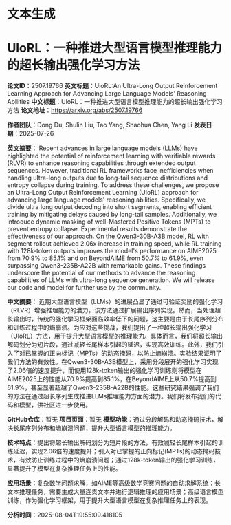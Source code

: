 # 文本生成

# UloRL：一种推进大型语言模型推理能力的超长输出强化学习方法

**论文ID**：2507.19766
**英文标题**：UloRL:An Ultra-Long Output Reinforcement Learning Approach for Advancing   Large Language Models' Reasoning Abilities
**中文标题**：UloRL：一种推进大型语言模型推理能力的超长输出强化学习方法
**论文地址**：https://arxiv.org/abs/2507.19766

**作者团队**：Dong Du, Shulin Liu, Tao Yang, Shaohua Chen, Yang Li
**发表日期**：2025-07-26

**英文摘要**：
Recent advances in large language models (LLMs) have highlighted the
potential of reinforcement learning with verifiable rewards (RLVR) to enhance
reasoning capabilities through extended output sequences. However, traditional
RL frameworks face inefficiencies when handling ultra-long outputs due to
long-tail sequence distributions and entropy collapse during training. To
address these challenges, we propose an Ultra-Long Output Reinforcement
Learning (UloRL) approach for advancing large language models' reasoning
abilities. Specifically, we divide ultra long output decoding into short
segments, enabling efficient training by mitigating delays caused by long-tail
samples. Additionally, we introduce dynamic masking of well-Mastered Positive
Tokens (MPTs) to prevent entropy collapse. Experimental results demonstrate the
effectiveness of our approach. On the Qwen3-30B-A3B model, RL with segment
rollout achieved 2.06x increase in training speed, while RL training with
128k-token outputs improves the model's performance on AIME2025 from 70.9\% to
85.1\% and on BeyondAIME from 50.7\% to 61.9\%, even surpassing Qwen3-235B-A22B
with remarkable gains. These findings underscore the potential of our methods
to advance the reasoning capabilities of LLMs with ultra-long sequence
generation. We will release our code and model for further use by the
community.

**中文摘要**：
近期大型语言模型（LLMs）的进展凸显了通过可验证奖励的强化学习（RLVR）增强推理能力的潜力，该方法通过扩展输出序列实现。然而，当处理超长输出时，传统的强化学习框架面临效率低下的问题，这主要是由于长尾序列分布和训练过程中的熵崩溃。为应对这些挑战，我们提出了一种超长输出强化学习（UloRL）方法，用于提升大型语言模型的推理能力。具体而言，我们将超长输出解码划分为短片段，通过减轻长尾样本引起的延迟，实现高效训练。此外，我们引入了对已掌握的正向标记（MPTs）的动态掩码，以防止熵崩溃。实验结果证明了我们方法的有效性。在Qwen3-30B-A3B模型上，采用分段展开的强化学习实现了2.06倍的速度提升，而使用128k-token输出的强化学习训练则将模型在AIME2025上的性能从70.9%提高到85.1%，在BeyondAIME上从50.7%提高到61.9%，甚至显著超越了Qwen3-235B-A22B的性能。这些研究结果强调了我们的方法在通过超长序列生成推进LLMs推理能力方面的潜力。我们将发布我们的代码和模型，供社区进一步使用。

**GitHub仓库**：暂无
**项目页面**：暂无
**模型功能**：通过分段解码和动态掩码技术，解决长尾序列分布和熵崩溃问题，提升大型语言模型的推理能力。

**技术特点**：提出将超长输出解码划分为短片段的方法，有效减轻长尾样本引起的训练延迟，实现2.06倍的速度提升；引入对已掌握的正向标记(MPTs)的动态掩码技术，有效防止训练过程中的熵崩溃问题；通过128k-token输出的强化学习训练，显著提升了模型在复杂推理任务上的性能。

**应用场景**：复杂数学问题求解，如AIME等高级数学竞赛问题的自动求解系统；长文本推理任务，需要生成大量连贯文本并进行逻辑推理的应用场景；高级语言模型训练，作为强化学习框架，用于提升大型语言模型在复杂推理任务上的表现。

**分析时间**：2025-08-04T19:55:09.418105